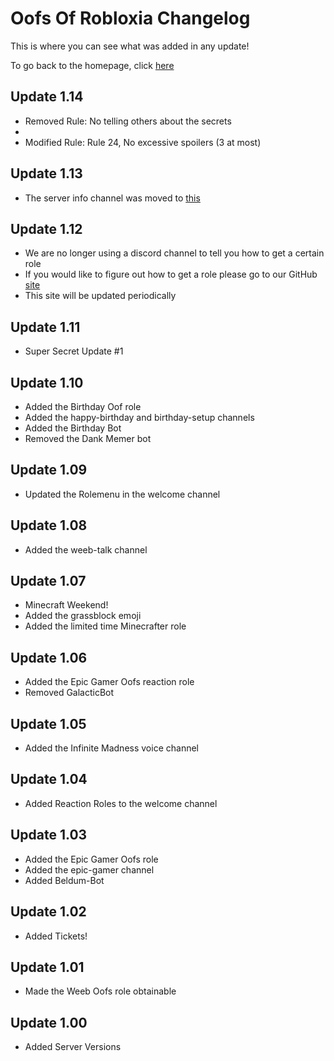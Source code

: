 <h1>Oofs Of Robloxia Changelog</h1>
<p>This is where you can see what was added in any update!</p>
To go back to the homepage, click <a href="https://youthfultvman101.github.io/Home/">here</a>

<h2>Update 1.14</h2>
<ul>
  <li>Removed Rule: No telling others about the secrets<li>
  <li>Modified Rule: Rule 24, No excessive spoilers (3 at most)
</ul>

<h2>Update 1.13</h2>
<ul>
  <li>The server info channel was moved to <a href="https://youthfultvman101.github.io/Home/">this</a></li>
</ul>

<h2>Update 1.12</h2>
<ul>
  <li>We are no longer using a discord channel to tell you how to get a certain role</li>
  <li>If you would like to figure out how to get a role please go to our GitHub <a href="https://youthfultvman101.github.io/Server-Roles/">site</a></li>
  <li>This site will be updated periodically</li>
</ul>

<h2>Update 1.11</h2>
<ul>
  <li>Super Secret Update #1</li>
</ul>

<h2>Update 1.10</h2>
<ul>
  <li>Added the Birthday Oof role</li>
  <li>Added the happy-birthday and birthday-setup channels</li>
  <li>Added the Birthday Bot</li>
  <li>Removed the Dank Memer bot</li>
</ul>

<h2>Update 1.09</h2>
<ul>
  <li>Updated the Rolemenu in the welcome channel</li>
</ul>

<h2>Update 1.08</h2>
<ul>
  <li>Added the weeb-talk channel</li>
</ul>

<h2>Update 1.07</h2>
<ul>
  <li>Minecraft Weekend!</li>
  <li>Added the grassblock emoji</li>
  <li>Added the limited time Minecrafter role</li>
</ul>

<h2>Update 1.06</h2>
<ul>
  <li>Added the Epic Gamer Oofs reaction role</li>
  <li>Removed GalacticBot</li>
</ul>

<h2>Update 1.05</h2>
<ul>
  <li>Added the Infinite Madness voice channel</li>
</ul>

<h2>Update 1.04</h2>
<ul>
  <li>Added Reaction Roles to the welcome channel</li>
</ul>

<h2>Update 1.03</h2>
<ul>
  <li>Added the Epic Gamer Oofs role</li>
  <li>Added the epic-gamer channel</li>
  <li>Added Beldum-Bot</li>
</ul>

<h2>Update 1.02</h2>
<ul>
  <li>Added Tickets!</li>
</ul>

<h2>Update 1.01</h2>
<ul>
  <li>Made the Weeb Oofs role obtainable</li>
</ul>

<h2>Update 1.00</h2>
<ul>
  <li>Added Server Versions</li>
</ul>
